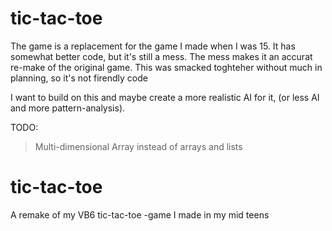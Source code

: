 # tic-tac-toe
The game is a replacement for the game I made when I was 15. It has somewhat better code, but it's still a mess. The mess makes it an accurat re-make of the original game. This was smacked toghteher without much in planning, so it's not firendly code

I want to build on this and maybe create a more realistic AI for it, (or less AI and more pattern-analysis).

TODO:  
> Multi-dimensional Array instead of arrays and lists
# tic-tac-toe
A remake of my VB6 tic-tac-toe -game I made in my mid teens
